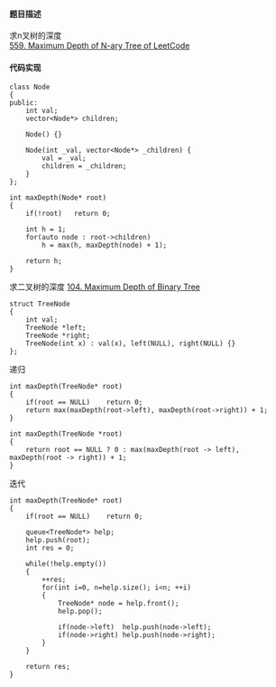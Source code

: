 #### 题目描述

求n叉树的深度    
[559. Maximum Depth of N-ary Tree of LeetCode](https://leetcode.com/problems/maximum-depth-of-n-ary-tree/description/)

#### 代码实现

```
class Node 
{
public:
    int val;
    vector<Node*> children;

    Node() {}

    Node(int _val, vector<Node*> _children) {
        val = _val;
        children = _children;
    }
};
```

```
int maxDepth(Node* root) 
{
    if(!root)   return 0;
    
    int h = 1;
    for(auto node : root->children)
        h = max(h, maxDepth(node) + 1);
    
    return h;
}
```

求二叉树的深度
[104. Maximum Depth of Binary Tree](https://leetcode.com/problems/maximum-depth-of-binary-tree/)

```
struct TreeNode 
{
    int val;
    TreeNode *left;
    TreeNode *right;
    TreeNode(int x) : val(x), left(NULL), right(NULL) {}
};
```

递归
```
int maxDepth(TreeNode* root) 
{
    if(root == NULL)    return 0;
    return max(maxDepth(root->left), maxDepth(root->right)) + 1;
}

int maxDepth(TreeNode *root)
{
    return root == NULL ? 0 : max(maxDepth(root -> left), maxDepth(root -> right)) + 1;
}
```

迭代

```
int maxDepth(TreeNode* root) 
{
    if(root == NULL)    return 0;
    
    queue<TreeNode*> help;
    help.push(root);
    int res = 0;
    
    while(!help.empty())
    {
        ++res;
        for(int i=0, n=help.size(); i<n; ++i)
        {
            TreeNode* node = help.front();
            help.pop();
        
            if(node->left)  help.push(node->left);
            if(node->right) help.push(node->right);
        }
    }
    
    return res;
}
```